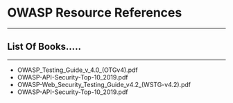 # OWASP Resource References
---
## List Of Books.....
---
- OWASP_Testing_Guide_v_4.0_(OTGv4).pdf
- OWASP-API-Security-Top-10_2019.pdf
- OWASP-Web_Security_Testing_Guide_v4.2_(WSTG-v4.2).pdf
- OWASP-API-Security-Top-10_2019.pdf
